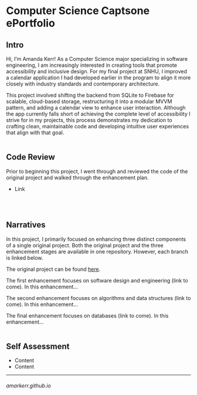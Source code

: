 # Computer Science Captsone ePortfolio

## Intro
Hi, I’m Amanda Kerr! As a Computer Science major specializing in software engineering, I am increasingly interested in creating tools that promote accessibility and inclusive design. For my final project at SNHU, I improved a calendar application I had developed earlier in the program to align it more closely with industry standards and contemporary architecture.

This project involved shifting the backend from SQLite to Firebase for scalable, cloud-based storage, restructuring it into a modular MVVM pattern, and adding a calendar view to enhance user interaction. Although the app currently falls short of achieving the complete level of accessibility I strive for in my projects, this process demonstrates my dedication to crafting clean, maintainable code and developing intuitive user experiences that align with that goal.
</br>
</br>

## Code Review
Prior to beginning this project, I went through and reviewed the code of the original project and walked through the enhancement plan.
- Link
</br>
</br>

## Narratives
In this project, I primarily focused on enhancing three distinct components of a single original project. Both the original project and the three enhancement stages are available in one repository. However, each branch is linked below.

The original project can be found [here](https://github.com/amarkerr/CS499Capstone/tree/original "Original Branch").

The first enhancement focuses on software design and engineering (link to come). In this enhancement...

The second enhancement focuses on algorithms and data structures (link to come). In this enhancement...

The final enhancement focuses on databases (link to come). In this enhancement...
</br>
</br>

## Self Assessment
- Content
- Content

___
###### amarkerr.github.io
